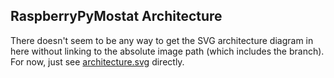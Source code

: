 RaspberryPyMostat Architecture
------------------------------

There doesn't seem to be any way to get the SVG architecture diagram in here without linking to the absolute image path (which includes the branch). For now, just see [architecture.svg](architecture.svg) directly.

